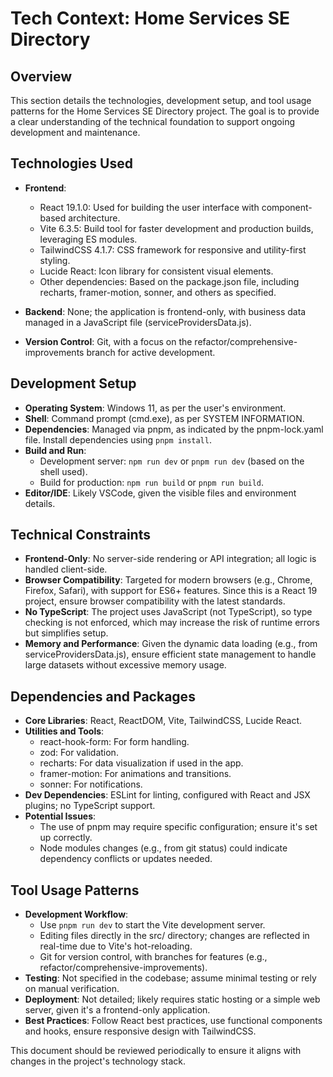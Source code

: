 # Tech Context: Home Services SE Directory

## Overview
This section details the technologies, development setup, and tool usage patterns for the Home Services SE Directory project. The goal is to provide a clear understanding of the technical foundation to support ongoing development and maintenance.

## Technologies Used
- **Frontend**: 
  - React 19.1.0: Used for building the user interface with component-based architecture.
  - Vite 6.3.5: Build tool for faster development and production builds, leveraging ES modules.
  - TailwindCSS 4.1.7: CSS framework for responsive and utility-first styling.
  - Lucide React: Icon library for consistent visual elements.
  - Other dependencies: Based on the package.json file, including recharts, framer-motion, sonner, and others as specified.

- **Backend**: None; the application is frontend-only, with business data managed in a JavaScript file (serviceProvidersData.js).

- **Version Control**: Git, with a focus on the refactor/comprehensive-improvements branch for active development.

## Development Setup
- **Operating System**: Windows 11, as per the user's environment.
- **Shell**: Command prompt (cmd.exe), as per SYSTEM INFORMATION.
- **Dependencies**: Managed via pnpm, as indicated by the pnpm-lock.yaml file. Install dependencies using `pnpm install`.
- **Build and Run**: 
  - Development server: `npm run dev` or `pnpm run dev` (based on the shell used).
  - Build for production: `npm run build` or `pnpm run build`.
- **Editor/IDE**: Likely VSCode, given the visible files and environment details.

## Technical Constraints
- **Frontend-Only**: No server-side rendering or API integration; all logic is handled client-side.
- **Browser Compatibility**: Targeted for modern browsers (e.g., Chrome, Firefox, Safari), with support for ES6+ features. Since this is a React 19 project, ensure browser compatibility with the latest standards.
- **No TypeScript**: The project uses JavaScript (not TypeScript), so type checking is not enforced, which may increase the risk of runtime errors but simplifies setup.
- **Memory and Performance**: Given the dynamic data loading (e.g., from serviceProvidersData.js), ensure efficient state management to handle large datasets without excessive memory usage.

## Dependencies and Packages
- **Core Libraries**: React, ReactDOM, Vite, TailwindCSS, Lucide React.
- **Utilities and Tools**: 
  - react-hook-form: For form handling.
  - zod: For validation.
  - recharts: For data visualization if used in the app.
  - framer-motion: For animations and transitions.
  - sonner: For notifications.
- **Dev Dependencies**: ESLint for linting, configured with React and JSX plugins; no TypeScript support.
- **Potential Issues**: 
  - The use of pnpm may require specific configuration; ensure it's set up correctly.
  - Node modules changes (e.g., from git status) could indicate dependency conflicts or updates needed.

## Tool Usage Patterns
- **Development Workflow**: 
  - Use `pnpm run dev` to start the Vite development server.
  - Editing files directly in the src/ directory; changes are reflected in real-time due to Vite's hot-reloading.
  - Git for version control, with branches for features (e.g., refactor/comprehensive-improvements).
- **Testing**: Not specified in the codebase; assume minimal testing or rely on manual verification.
- **Deployment**: Not detailed; likely requires static hosting or a simple web server, given it's a frontend-only application.
- **Best Practices**: Follow React best practices, use functional components and hooks, ensure responsive design with TailwindCSS.

This document should be reviewed periodically to ensure it aligns with changes in the project's technology stack.
